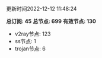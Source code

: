 更新时间2022-12-12 11:48:24

**总订阅: 45**
**总节点: 699**
**有效节点: 130**
- v2ray节点: 123
- ss节点: 1
- trojan节点: 6
